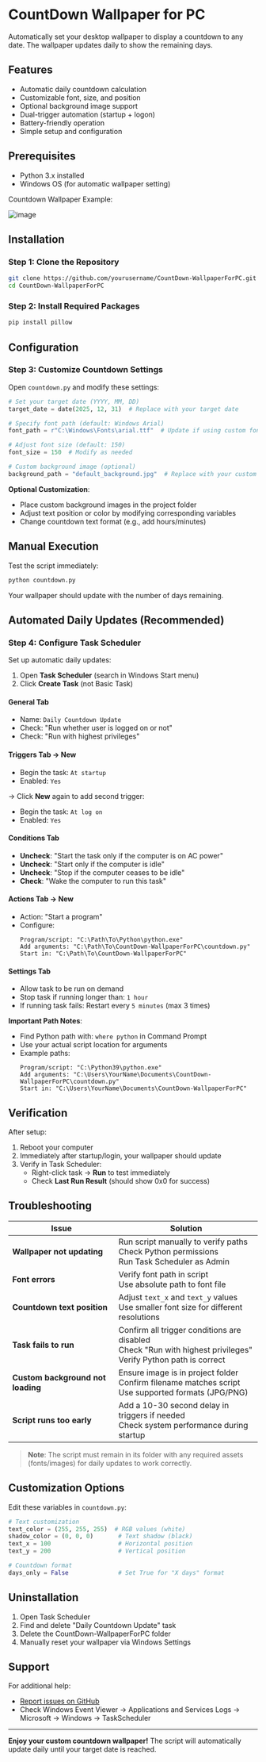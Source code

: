 # CountDown Wallpaper for PC
Automatically set your desktop wallpaper to display a countdown to any date. The wallpaper updates daily to show the remaining days.

## Features
- Automatic daily countdown calculation
- Customizable font, size, and position
- Optional background image support
- Dual-trigger automation (startup + logon)
- Battery-friendly operation
- Simple setup and configuration

## Prerequisites
- Python 3.x installed
- Windows OS (for automatic wallpaper setting)

Countdown Wallpaper Example:

![image](https://github.com/user-attachments/assets/2bed6e66-0a4c-4fe9-b8cf-525950dc0d6c)


## Installation

### Step 1: Clone the Repository
```bash
git clone https://github.com/yourusername/CountDown-WallpaperForPC.git
cd CountDown-WallpaperForPC
```

### Step 2: Install Required Packages
```bash
pip install pillow
```

## Configuration

### Step 3: Customize Countdown Settings
Open `countdown.py` and modify these settings:

```python
# Set your target date (YYYY, MM, DD)
target_date = date(2025, 12, 31)  # Replace with your target date

# Specify font path (default: Windows Arial)
font_path = r"C:\Windows\Fonts\arial.ttf"  # Update if using custom font

# Adjust font size (default: 150)
font_size = 150  # Modify as needed

# Custom background image (optional)
background_path = "default_background.jpg"  # Replace with your custom image
```

**Optional Customization**:
- Place custom background images in the project folder
- Adjust text position or color by modifying corresponding variables
- Change countdown text format (e.g., add hours/minutes)

## Manual Execution
Test the script immediately:
```bash
python countdown.py
```
Your wallpaper should update with the number of days remaining.

## Automated Daily Updates (Recommended)

### Step 4: Configure Task Scheduler
Set up automatic daily updates:

1. Open **Task Scheduler** (search in Windows Start menu)
2. Click **Create Task** (not Basic Task)

#### General Tab
- Name: `Daily Countdown Update`
- Check: "Run whether user is logged on or not"
- Check: "Run with highest privileges"

#### Triggers Tab → New
- Begin the task: `At startup`
- Enabled: `Yes`

→ Click **New** again to add second trigger:
- Begin the task: `At log on`
- Enabled: `Yes`

#### Conditions Tab
- **Uncheck**: "Start the task only if the computer is on AC power"
- **Uncheck**: "Start only if the computer is idle"
- **Uncheck**: "Stop if the computer ceases to be idle"
- **Check**: "Wake the computer to run this task"

#### Actions Tab → New
- Action: "Start a program"
- Configure:
  ```
  Program/script: "C:\Path\To\Python\python.exe"
  Add arguments: "C:\Path\To\CountDown-WallpaperForPC\countdown.py"
  Start in: "C:\Path\To\CountDown-WallpaperForPC"
  ```

#### Settings Tab
- Allow task to be run on demand
- Stop task if running longer than: `1 hour`
- If running task fails: Restart every `5 minutes` (max 3 times)

**Important Path Notes**:
- Find Python path with: `where python` in Command Prompt
- Use your actual script location for arguments
- Example paths:
  ```
  Program/script: "C:\Python39\python.exe"
  Add arguments: "C:\Users\YourName\Documents\CountDown-WallpaperForPC\countdown.py"
  Start in: "C:\Users\YourName\Documents\CountDown-WallpaperForPC"
  ```

## Verification
After setup:
1. Reboot your computer
2. Immediately after startup/login, your wallpaper should update
3. Verify in Task Scheduler:
   - Right-click task → **Run** to test immediately
   - Check **Last Run Result** (should show 0x0 for success)

## Troubleshooting

| Issue | Solution |
|-------|----------|
| **Wallpaper not updating** | Run script manually to verify paths<br>Check Python permissions<br>Run Task Scheduler as Admin |
| **Font errors** | Verify font path in script<br>Use absolute path to font file |
| **Countdown text position** | Adjust `text_x` and `text_y` values<br>Use smaller font size for different resolutions |
| **Task fails to run** | Confirm all trigger conditions are disabled<br>Check "Run with highest privileges"<br>Verify Python path is correct |
| **Custom background not loading** | Ensure image is in project folder<br>Confirm filename matches script<br>Use supported formats (JPG/PNG) |
| **Script runs too early** | Add a 10-30 second delay in triggers if needed<br>Check system performance during startup |

> **Note**: The script must remain in its folder with any required assets (fonts/images) for daily updates to work correctly.

## Customization Options
Edit these variables in `countdown.py`:
```python
# Text customization
text_color = (255, 255, 255)  # RGB values (white)
shadow_color = (0, 0, 0)       # Text shadow (black)
text_x = 100                   # Horizontal position
text_y = 200                   # Vertical position

# Countdown format
days_only = False              # Set True for "X days" format
```

## Uninstallation
1. Open Task Scheduler
2. Find and delete "Daily Countdown Update" task
3. Delete the CountDown-WallpaperForPC folder
4. Manually reset your wallpaper via Windows Settings

## Support
For additional help:
- [Report issues on GitHub](https://github.com/yourusername/CountDown-WallpaperForPC/issues)
- Check Windows Event Viewer → Applications and Services Logs → Microsoft → Windows → TaskScheduler

---

**Enjoy your custom countdown wallpaper!** The script will automatically update daily until your target date is reached.
